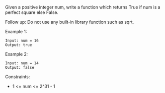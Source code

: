 Given a positive integer num, write a function which returns True if num is a perfect square else False.

Follow up: Do not use any built-in library function such as sqrt.

 

Example 1:
```
Input: num = 16
Output: true
```
Example 2:
```
Input: num = 14
Output: false
```

Constraints:

- 1 <= num <= 2^31 - 1